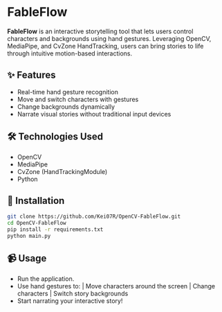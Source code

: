 # FableFlow

**FableFlow** is an interactive storytelling tool that lets users control characters and backgrounds using hand gestures. Leveraging OpenCV, MediaPipe, and CvZone HandTracking, users can bring stories to life through intuitive motion-based interactions.

## ✨ Features

- Real-time hand gesture recognition
- Move and switch characters with gestures
- Change backgrounds dynamically
- Narrate visual stories without traditional input devices

## 🛠️ Technologies Used

- OpenCV
- MediaPipe
- CvZone (HandTrackingModule)
- Python

## 🚀 Installation

```bash
git clone https://github.com/Kei07R/OpenCV-FableFlow.git
cd OpenCV-FableFlow
pip install -r requirements.txt
python main.py
```

## 📹 Usage

- Run the application.
- Use hand gestures to:
  | Move characters around the screen
  | Change characters
  | Switch story backgrounds
- Start narrating your interactive story!
